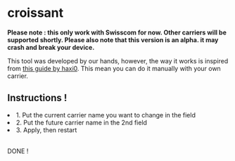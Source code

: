 # croissant
<b> Please note : this only work with Swisscom for now. Other carriers will be supported shortly. </b>
<b> Please also note that this version is an alpha. it may crash and break your device. </b>
<p> This tool was developed by our hands, however, the way it works is inspired from <a href='https://haxi0-dev.com/FilzaTutorials/'> this guide by haxi0</a>. This mean you can do it manually with your own carrier.</p>
<h2> Instructions !</h2>
<li>1. Put the current carrier name you want to change in the field </li>
<li>2. Put the future carrier name in the 2nd field </li>
<li>3. Apply, then restart </li>
<br>
<p> DONE ! </p>


